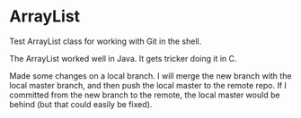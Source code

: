 # ArrayList
Test ArrayList class for working with Git in the shell. 

The ArrayList worked well in Java. It gets tricker doing it in C.

Made some changes on a local branch. I will merge the new branch with the local master branch, and then push the local master to the remote repo. If I committed from the new branch to the remote, the local master would be behind (but that could easily be fixed).

